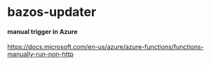 # bazos-updater

#### manual trigger in Azure

https://docs.microsoft.com/en-us/azure/azure-functions/functions-manually-run-non-http
